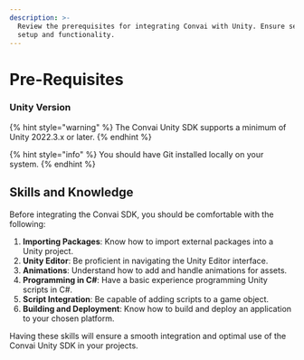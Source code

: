 ```yaml
---
description: >-
  Review the prerequisites for integrating Convai with Unity. Ensure seamless
  setup and functionality.
---
```


# Pre-Requisites

### Unity Version

{% hint style="warning" %}
The Convai Unity SDK supports a minimum of Unity 2022.3.x or later.&#x20;
{% endhint %}

{% hint style="info" %}
You should have Git installed locally on your system.
{% endhint %}

## Skills and Knowledge

Before integrating the Convai SDK, you should be comfortable with the following:

1. **Importing Packages**: Know how to import external packages into a Unity project.
2. **Unity Editor**: Be proficient in navigating the Unity Editor interface.
3. **Animations**: Understand how to add and handle animations for assets.
4. **Programming in C#**: Have a basic experience programming Unity scripts in C#.
5. **Script Integration**: Be capable of adding scripts to a game object.
6. **Building and Deployment**: Know how to build and deploy an application to your chosen platform.

Having these skills will ensure a smooth integration and optimal use of the Convai Unity SDK in your projects.
